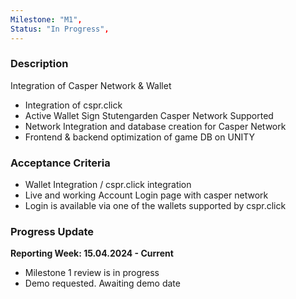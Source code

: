 ```yaml
---
Milestone: "M1",
Status: "In Progress",
---
```

<!--lang:en--> 
### Description

Integration of Casper Network & Wallet

- Integration of cspr.click
- Active Wallet Sign Stutengarden Casper Network Supported
- Network Integration and database creation for Casper Network
- Frontend & backend optimization of game DB on UNITY



### Acceptance Criteria
- Wallet Integration / cspr.click integration
- Live and working Account Login page with casper network
- Login is available via one of the wallets supported by cspr.click

### Progress Update

**Reporting Week: 15.04.2024 - Current**
- Milestone 1 review is in progress
- Demo requested. Awaiting demo date